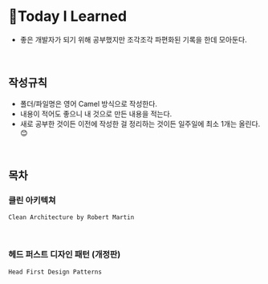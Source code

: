 # :jack_o_lantern:Today I Learned
- 좋은 개발자가 되기 위해 공부했지만 조각조각 파편화된 기록을 한데 모아둔다. 


<br/>

## 작성규칙  

- 폴더/파일명은 영어 Camel 방식으로 작성한다.
- 내용이 적어도 좋으니 내 것으로 만든 내용을 적는다.
- 새로 공부한 것이든 이전에 작성한 걸 정리하는 것이든 일주일에 최소 1개는 올린다.:blush:

<br/>

## 목차

### 클린 아키텍쳐
`Clean Architecture by Robert Martin`

<br/>

### 헤드 퍼스트 디자인 패턴 (개정판) 
`Head First Design Patterns`
